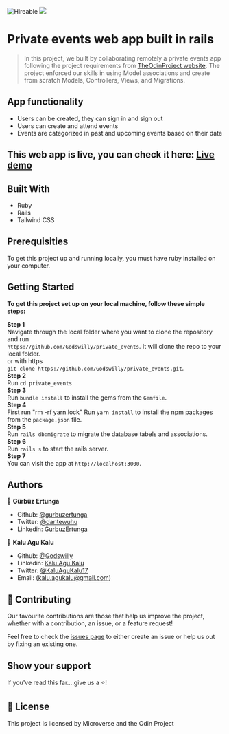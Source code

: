 ![Hireable](https://img.shields.io/badge/Hireable-yes-success) ![](https://img.shields.io/badge/-Microverse%20projects-blueviolet)

# Private events web app built in rails

> In this project, we built by collaborating remotely a private events app following the project requirements from [TheOdinProject website](https://www.theodinproject.com/courses/ruby-on-rails/lessons/associations). The project enforced our skills in using Model associations and create from scratch Models, Controllers, Views, and Migrations.

## App functionality
* Users can be created, they can sign in and sign out
* Users can create and attend events
* Events are categorized in past and upcoming events based on their date

## This web app is live, you can check it here: [Live demo](https://obscure-sierra-39976.herokuapp.com/)


## Built With
* Ruby
* Rails
* Tailwind CSS

## Prerequisities

To get this project up and running locally, you must have ruby installed on your computer.

## Getting Started

**To get this project set up on your local machine, follow these simple steps:**

**Step 1**<br>
Navigate through the local folder where you want to clone the repository and run<br>
`https://github.com/Godswilly/private_events`. It will clone the repo to your local folder.<br>
or with https<br>
`git clone https://github.com/Godswilly/private_events.git`.<br>
**Step 2**<br>
Run `cd private_events`<br>
**Step 3**<br>
Run `bundle install` to install the gems from the `Gemfile`.<br>
**Step 4**<br>
First run "rm -rf yarn.lock"
Run `yarn install` to install the npm packages from the `package.json` file.<br>
**Step 5**<br>
Run `rails db:migrate` to migrate the database tabels and associations.<br>
**Step 6**<br>
Run `rails s` to start the rails server.<br>
**Step 7**<br>
You can visit the app at `http://localhost:3000`.<br>


## Authors

👤 **Gürbüz Ertunga**

- Github: [@gurbuzertunga](https://github.com/gurbuzertunga)
- Twitter: [@dantewuhu](https://twitter.com/dantewuhu)
- Linkedin: [GurbuzErtunga](https://www.linkedin.com/in/gurbuz-ertunga-a607a2a5/)


👤 **Kalu Agu Kalu**

- Github: [@Godswilly](https://github.com/Godswilly)
- Linkedin: [Kalu Agu Kalu](https://www.linkedin.com/in/kalu-agu-kalu/)
- Twitter: [@KaluAguKalu17](https://twitter.com/KaluAguKalu17)
- Email: (kalu.agukalu@gmail.com)

## 🤝 Contributing

Our favourite contributions are those that help us improve the project, whether with a contribution, an issue, or a feature request!

Feel free to check the [issues page](https://github.com/Godswilly/private_events/issues) to either create an issue or help us out by fixing an existing one.

## Show your support

If you've read this far....give us a ⭐️!

## 📝 License

This project is licensed by Microverse and the Odin Project